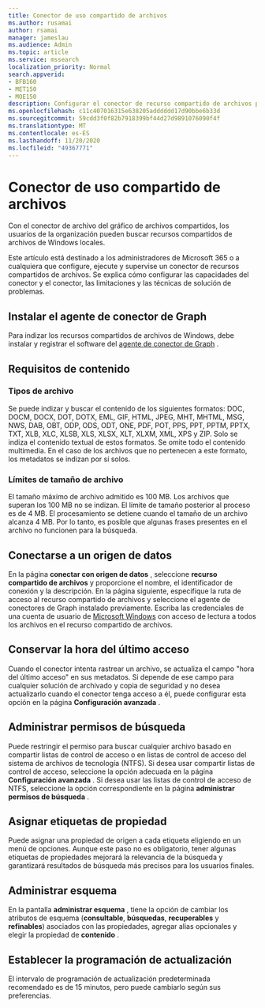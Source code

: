 ```yaml
---
title: Conector de uso compartido de archivos
ms.author: rusamai
author: rsamai
manager: jameslau
ms.audience: Admin
ms.topic: article
ms.service: mssearch
localization_priority: Normal
search.appverid:
- BFB160
- MET150
- MOE150
description: Configurar el conector de recurso compartido de archivos para Microsoft Search
ms.openlocfilehash: c11c407016315e638205adddddd17d90bbe6b33d
ms.sourcegitcommit: 59cdd3f0f82b7918399bf44d27d9891076090f4f
ms.translationtype: MT
ms.contentlocale: es-ES
ms.lasthandoff: 11/20/2020
ms.locfileid: "49367771"
---
```

# <a name="file-share-connector"></a>Conector de uso compartido de archivos

Con el conector de archivo del gráfico de archivos compartidos, los usuarios de la organización pueden buscar recursos compartidos de archivos de Windows locales.

Este artículo está destinado a los administradores de Microsoft 365 o a cualquiera que configure, ejecute y supervise un conector de recursos compartidos de archivos. Se explica cómo configurar las capacidades del conector y el conector, las limitaciones y las técnicas de solución de problemas.

## <a name="install-graph-connector-agent"></a>Instalar el agente de conector de Graph

Para indizar los recursos compartidos de archivos de Windows, debe instalar y registrar el software del [agente de conector de Graph](on-prem-agent.md) .

## <a name="content-requirements"></a>Requisitos de contenido

### <a name="file-types"></a>Tipos de archivo

Se puede indizar y buscar el contenido de los siguientes formatos: DOC, DOCM, DOCX, DOT, DOTX, EML, GIF, HTML, JPEG, MHT, MHTML, MSG, NWS, DAB, OBT, ODP, ODS, ODT, ONE, PDF, POT, PPS, PPT, PPTM, PPTX, TXT, XLB, XLC, XLSB, XLS, XLSX, XLT, XLXM, XML, XPS y ZIP. Solo se indiza el contenido textual de estos formatos. Se omite todo el contenido multimedia. En el caso de los archivos que no pertenecen a este formato, los metadatos se indizan por sí solos.

### <a name="file-size-limits"></a>Límites de tamaño de archivo

El tamaño máximo de archivo admitido es 100 MB. Los archivos que superan los 100 MB no se indizan. El límite de tamaño posterior al proceso es de 4 MB. El procesamiento se detiene cuando el tamaño de un archivo alcanza 4 MB. Por lo tanto, es posible que algunas frases presentes en el archivo no funcionen para la búsqueda.

## <a name="connect-to-a-data-source"></a>Conectarse a un origen de datos

En la página **conectar con origen de datos** , seleccione **recurso compartido de archivos** y proporcione el nombre, el identificador de conexión y la descripción. En la página siguiente, especifique la ruta de acceso al recurso compartido de archivos y seleccione el agente de conectores de Graph instalado previamente. Escriba las credenciales de una cuenta de usuario de [Microsoft Windows](https://microsoft.com/windows) con acceso de lectura a todos los archivos en el recurso compartido de archivos.

## <a name="preserve-last-access-time"></a>Conservar la hora del último acceso

Cuando el conector intenta rastrear un archivo, se actualiza el campo "hora del último acceso" en sus metadatos. Si depende de ese campo para cualquier solución de archivado y copia de seguridad y no desea actualizarlo cuando el conector tenga acceso a él, puede configurar esta opción en la página **Configuración avanzada** .

## <a name="manage-search-permissions"></a>Administrar permisos de búsqueda

Puede restringir el permiso para buscar cualquier archivo basado en compartir listas de control de acceso o en listas de control de acceso del sistema de archivos de tecnología (NTFS). Si desea usar compartir listas de control de acceso, seleccione la opción adecuada en la página **Configuración avanzada** . Si desea usar las listas de control de acceso de NTFS, seleccione la opción correspondiente en la página **administrar permisos de búsqueda** .

## <a name="assign-property-labels"></a>Asignar etiquetas de propiedad

Puede asignar una propiedad de origen a cada etiqueta eligiendo en un menú de opciones. Aunque este paso no es obligatorio, tener algunas etiquetas de propiedades mejorará la relevancia de la búsqueda y garantizará resultados de búsqueda más precisos para los usuarios finales.

## <a name="manage-schema"></a>Administrar esquema

En la pantalla **administrar esquema** , tiene la opción de cambiar los atributos de esquema (**consultable**, **búsquedas**, **recuperables** y **refinables**) asociados con las propiedades, agregar alias opcionales y elegir la propiedad de **contenido** .

## <a name="set-the-refresh-schedule"></a>Establecer la programación de actualización

El intervalo de programación de actualización predeterminada recomendado es de 15 minutos, pero puede cambiarlo según sus preferencias.

